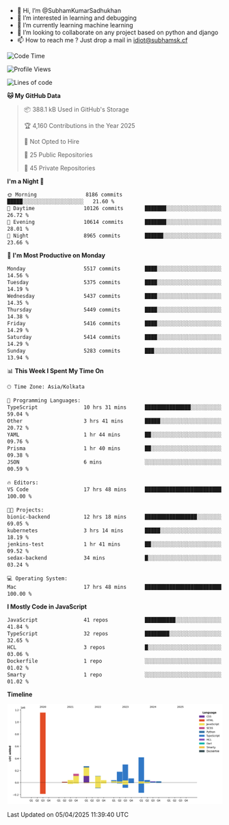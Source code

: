 - 👋 Hi, I’m @SubhamKumarSadhukhan
- 👀 I’m interested in learning and debugging
- 🌱 I’m currently learning machine learning
- 💞️ I’m looking to collaborate on any project based on python and django
- 📫 How to reach me ?
      Just drop a mail in idiot@subhamsk.cf

<!---
SubhamKumarSadhukhan/SubhamKumarSadhukhan is a ✨ special ✨ repository because its `README.md` (this file) appears on your GitHub profile.
You can click the Preview link to take a look at your changes.
--->


<!--START_SECTION:waka-->
![Code Time](http://img.shields.io/badge/Code%20Time-2%2C827%20hrs%2057%20mins-blue)

![Profile Views](http://img.shields.io/badge/Profile%20Views-0-blue)

![Lines of code](https://img.shields.io/badge/From%20Hello%20World%20I%27ve%20Written-2.8%20million%20lines%20of%20code-blue)

**🐱 My GitHub Data** 

> 📦 388.1 kB Used in GitHub's Storage 
 > 
> 🏆 4,160 Contributions in the Year 2025
 > 
> 🚫 Not Opted to Hire
 > 
> 📜 25 Public Repositories 
 > 
> 🔑 45 Private Repositories 
 > 
**I'm a Night 🦉** 

```text
🌞 Morning                8186 commits        █████░░░░░░░░░░░░░░░░░░░░   21.60 % 
🌆 Daytime                10126 commits       ███████░░░░░░░░░░░░░░░░░░   26.72 % 
🌃 Evening                10614 commits       ███████░░░░░░░░░░░░░░░░░░   28.01 % 
🌙 Night                  8965 commits        ██████░░░░░░░░░░░░░░░░░░░   23.66 % 
```
📅 **I'm Most Productive on Monday** 

```text
Monday                   5517 commits        ████░░░░░░░░░░░░░░░░░░░░░   14.56 % 
Tuesday                  5375 commits        ████░░░░░░░░░░░░░░░░░░░░░   14.19 % 
Wednesday                5437 commits        ████░░░░░░░░░░░░░░░░░░░░░   14.35 % 
Thursday                 5449 commits        ████░░░░░░░░░░░░░░░░░░░░░   14.38 % 
Friday                   5416 commits        ████░░░░░░░░░░░░░░░░░░░░░   14.29 % 
Saturday                 5414 commits        ████░░░░░░░░░░░░░░░░░░░░░   14.29 % 
Sunday                   5283 commits        ███░░░░░░░░░░░░░░░░░░░░░░   13.94 % 
```


📊 **This Week I Spent My Time On** 

```text
🕑︎ Time Zone: Asia/Kolkata

💬 Programming Languages: 
TypeScript               10 hrs 31 mins      ███████████████░░░░░░░░░░   59.04 % 
Other                    3 hrs 41 mins       █████░░░░░░░░░░░░░░░░░░░░   20.72 % 
YAML                     1 hr 44 mins        ██░░░░░░░░░░░░░░░░░░░░░░░   09.76 % 
Prisma                   1 hr 40 mins        ██░░░░░░░░░░░░░░░░░░░░░░░   09.38 % 
JSON                     6 mins              ░░░░░░░░░░░░░░░░░░░░░░░░░   00.59 % 

🔥 Editors: 
VS Code                  17 hrs 48 mins      █████████████████████████   100.00 % 

🐱‍💻 Projects: 
bionic-backend           12 hrs 18 mins      █████████████████░░░░░░░░   69.05 % 
kubernetes               3 hrs 14 mins       █████░░░░░░░░░░░░░░░░░░░░   18.19 % 
jenkins-test             1 hr 41 mins        ██░░░░░░░░░░░░░░░░░░░░░░░   09.52 % 
sedax-backend            34 mins             █░░░░░░░░░░░░░░░░░░░░░░░░   03.24 % 

💻 Operating System: 
Mac                      17 hrs 48 mins      █████████████████████████   100.00 % 
```

**I Mostly Code in JavaScript** 

```text
JavaScript               41 repos            ██████████░░░░░░░░░░░░░░░   41.84 % 
TypeScript               32 repos            ████████░░░░░░░░░░░░░░░░░   32.65 % 
HCL                      3 repos             █░░░░░░░░░░░░░░░░░░░░░░░░   03.06 % 
Dockerfile               1 repo              ░░░░░░░░░░░░░░░░░░░░░░░░░   01.02 % 
Smarty                   1 repo              ░░░░░░░░░░░░░░░░░░░░░░░░░   01.02 % 
```



**Timeline**

![Lines of Code chart](https://raw.githubusercontent.com/SubhamKumarSadhukhan/SubhamKumarSadhukhan/main/assets/bar_graph.png)


 Last Updated on 05/04/2025 11:39:40 UTC
<!--END_SECTION:waka-->
